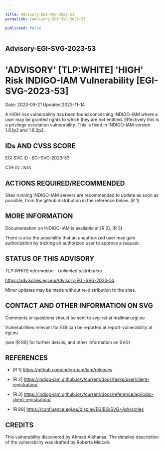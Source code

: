 ```yaml
---
---
title: Advisory-EGI-SVG-2023-53
permalink: /Advisory-EGI-SVG-2023-53
  
published: false
---
```


## Advisory-EGI-SVG-2023-53

# 'ADVISORY' [TLP:WHITE] 'HIGH' Risk INDIGO-IAM Vulnerability [EGI-SVG-2023-53]

Date:        2023-09-21
Updated      2023-11-14

A HIGH risk vulnerability has been found concerning 
INDIGO-IAM where a user may be granted rights to which they are not
entitled.  Effectively this is a privilege escalation vulnerability.
This is fixed in INDIGO-IAM version 1.8.1p2 and 1.8.2p2. 

## IDs AND CVSS SCORE 

EGI SVG ID : EGI-SVG-2023-53
    
CVE ID     : N/A

## ACTIONS REQUIRED/RECOMMENDED

Sites running INDIGO-IAM servers are recommended to update as soon as 
possible, from the github distribution in the reference below. [R 1]

## MORE INFORMATION

Documentation on INDIGO-IAM is available at [R 2], [R 3]

There is also the possibility that an unauthorized user may gain 
authorization by tricking an authorized user to approve a request.
    
## STATUS OF THIS ADVISORY
    
_TLP:WHITE information - Unlimited distribution_ 

<https://advisories.egi.eu/Advisory-EGI-SVG-2023-53> 

Minor updates may be made without re-distribution to the sites.

## CONTACT AND OTHER INFORMATION ON SVG

Comments or questions should be sent to
	svg-rat at mailman.egi.eu

Vulnerabilities relevant for EGI can be reported at
	report-vulnerability at egi.eu
    
(see [R 99] for further details, and other information on SVG)
        
## REFERENCES

- [R 1] <https://github.com/indigo-iam/iam/releases>

- [R 2] <https://indigo-iam.github.io/v/current/docs/tasks/user/client-registration/>

- [R 3] <https://indigo-iam.github.io/v/current/docs/reference/api/oidc-client-registration/>


- [R 99] <https://confluence.egi.eu/display/EGIBG/SVG+Advisories>

## CREDITS

This vulnerability discovered by Ahmad Alkhansa. 
The detailed description of the vulnerability was drafted by Roberta Miccoli. 

